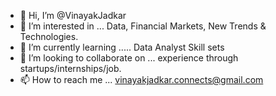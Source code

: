 - 👋 Hi, I’m @VinayakJadkar
- 👀 I’m interested in ... Data, Financial Markets, New Trends & Technologies.
- 🌱 I’m currently learning ..... Data Analyst Skill sets
- 💞️ I’m looking to collaborate on ... experience through startups/internships/job.
- 📫 How to reach me ... vinayakjadkar.connects@gmail.com

<!---
VinayakJadkar/VinayakJadkar is a ✨ special ✨ repository because its `README.md` (this file) appears on your GitHub profile.
You can click the Preview link to take a look at your changes.
--->
